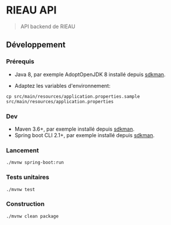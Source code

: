 # RIEAU API

> API backend de RIEAU

## Développement

### Prérequis

* Java 8, par exemple AdoptOpenJDK 8 installé depuis [sdkman](https://sdkman.io).

* Adaptez les variables d'environnement:

```
cp src/main/resources/application.properties.sample src/main/resources/application.properties
```

### Dev

* Maven 3.6+, par exemple installé depuis [sdkman](https://sdkman.io).
* Spring boot CLI 2.1+, par exemple installé depuis [sdkman](https://sdkman.io).

### Lancement

```
./mvnw spring-boot:run
```

### Tests unitaires

```
./mvnw test
```

### Construction

```
./mvnw clean package
```